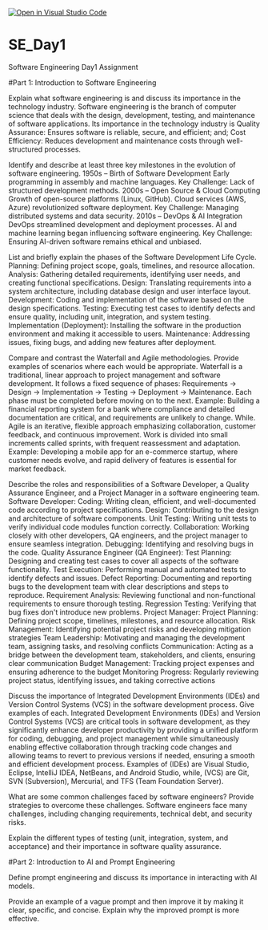 [![Open in Visual Studio Code](https://classroom.github.com/assets/open-in-vscode-2e0aaae1b6195c2367325f4f02e2d04e9abb55f0b24a779b69b11b9e10269abc.svg)](https://classroom.github.com/online_ide?assignment_repo_id=18558941&assignment_repo_type=AssignmentRepo)
# SE_Day1
Software Engineering Day1 Assignment

#Part 1: Introduction to Software Engineering

Explain what software engineering is and discuss its importance in the technology industry.
Software engineering is the branch of computer science that deals with the design, development, testing, and maintenance of software applications. Its importance in the technology industry is Quality Assurance: Ensures software is reliable, secure, and efficient;
and; Cost Efficiency: Reduces development and maintenance costs through well-structured processes.

Identify and describe at least three key milestones in the evolution of software engineering.
1950s – Birth of Software Development
Early programming in assembly and machine languages.
Key Challenge: Lack of structured development methods.
2000s – Open Source & Cloud Computing
Growth of open-source platforms (Linux, GitHub).
Cloud services (AWS, Azure) revolutionized software deployment.
Key Challenge: Managing distributed systems and data security.
2010s – DevOps & AI Integration
DevOps streamlined development and deployment processes.
AI and machine learning began influencing software engineering.
Key Challenge: Ensuring AI-driven software remains ethical and unbiased.

List and briefly explain the phases of the Software Development Life Cycle.
Planning: Defining project scope, goals, timelines, and resource allocation. 
Analysis: Gathering detailed requirements, identifying user needs, and creating functional specifications. 
Design: Translating requirements into a system architecture, including database design and user interface layout. 
Development: Coding and implementation of the software based on the design specifications. 
Testing: Executing test cases to identify defects and ensure quality, including unit, integration, and system testing. 
Implementation (Deployment): Installing the software in the production environment and making it accessible to users. 
Maintenance: Addressing issues, fixing bugs, and adding new features after deployment. 

Compare and contrast the Waterfall and Agile methodologies. Provide examples of scenarios where each would be appropriate.
Waterfall is a traditional, linear approach to project management and software development. It follows a fixed sequence of phases: Requirements → Design → Implementation → Testing → Deployment → Maintenance. Each phase must be completed before moving on to the next.
Example: Building a financial reporting system for a bank where compliance and detailed documentation are critical, and requirements are unlikely to change.
While. Agile is an iterative, flexible approach emphasizing collaboration, customer feedback, and continuous improvement. Work is divided into small increments called sprints, with frequent reassessment and adaptation.
Example: Developing a mobile app for an e-commerce startup, where customer needs evolve, and rapid delivery of features is essential for market feedback.

Describe the roles and responsibilities of a Software Developer, a Quality Assurance Engineer, and a Project Manager in a software engineering team.
Software Developer:
Coding: Writing clean, efficient, and well-documented code according to project specifications. 
Design: Contributing to the design and architecture of software components. 
Unit Testing: Writing unit tests to verify individual code modules function correctly. 
Collaboration: Working closely with other developers, QA engineers, and the project manager to ensure seamless integration. 
Debugging: Identifying and resolving bugs in the code. 
Quality Assurance Engineer (QA Engineer):
Test Planning: Designing and creating test cases to cover all aspects of the software functionality. 
Test Execution: Performing manual and automated tests to identify defects and issues. 
Defect Reporting: Documenting and reporting bugs to the development team with clear descriptions and steps to reproduce. 
Requirement Analysis: Reviewing functional and non-functional requirements to ensure thorough testing. 
Regression Testing: Verifying that bug fixes don't introduce new problems. 
Project Manager:
Project Planning: Defining project scope, timelines, milestones, and resource allocation. 
Risk Management: Identifying potential project risks and developing mitigation strategies 
Team Leadership: Motivating and managing the development team, assigning tasks, and resolving conflicts 
Communication: Acting as a bridge between the development team, stakeholders, and clients, ensuring clear communication 
Budget Management: Tracking project expenses and ensuring adherence to the budget 
Monitoring Progress: Regularly reviewing project status, identifying issues, and taking corrective actions 

Discuss the importance of Integrated Development Environments (IDEs) and Version Control Systems (VCS) in the software development process. Give examples of each.
Integrated Development Environments (IDEs) and Version Control Systems (VCS) are critical tools in software development, as they significantly enhance developer productivity by providing a unified platform for coding, debugging, and project management while simultaneously enabling effective collaboration through tracking code changes and allowing teams to revert to previous versions if needed, ensuring a smooth and efficient development process. 
Examples of (IDEs) are Visual Studio, Eclipse, IntelliJ IDEA, NetBeans, and Android Studio, while, (VCS) are Git, SVN (Subversion), Mercurial, and TFS (Team Foundation Server). 

What are some common challenges faced by software engineers? Provide strategies to overcome these challenges.
Software engineers face many challenges, including changing requirements, technical debt, and security risks. 

Explain the different types of testing (unit, integration, system, and acceptance) and their importance in software quality assurance.


#Part 2: Introduction to AI and Prompt Engineering


Define prompt engineering and discuss its importance in interacting with AI models.


Provide an example of a vague prompt and then improve it by making it clear, specific, and concise. Explain why the improved prompt is more effective.
